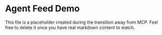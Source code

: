 # Agent Feed Demo

This file is a placeholder created during the transition away from MCP.
Feel free to delete it once you have real markdown content to watch.
